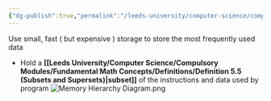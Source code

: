 ```yaml
---
{"dg-publish":true,"permalink":"/leeds-university/computer-science/compulsory-modules/computer-architecture/section-10-cache-memory/definitions/memory-hierarchy/","tags":["Definition"]}
---
```


Use small, fast ( but expensive ) storage to store the most frequently used data
- Hold a **[[Leeds University/Computer Science/Compulsory Modules/Fundamental Math Concepts/Definitions/Definition 5.5 (Subsets and Supersets)\|subset]]** of the instructions and data used by program
![Memory Hierarchy Diagram.png](/img/user/Leeds%20University/Computer%20Science/Compulsory%20Modules/Computer%20Architecture/Section%2010%20-%20Cache%20Memory/Images/Memory%20Hierarchy%20Diagram.png)
